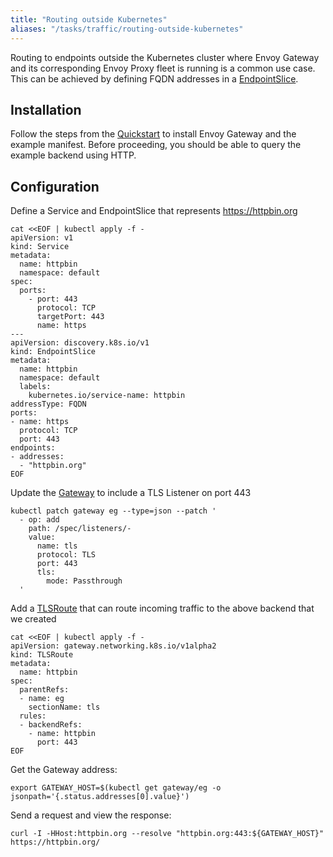 ```yaml
---
title: "Routing outside Kubernetes"
aliases: "/tasks/traffic/routing-outside-kubernetes"
---
```


Routing to endpoints outside the Kubernetes cluster where Envoy Gateway and its corresponding Envoy Proxy fleet is
running is a common use case. This can be achieved by defining FQDN addresses in a [EndpointSlice][].

## Installation

Follow the steps from the [Quickstart](../quickstart) to install Envoy Gateway and the example manifest.
Before proceeding, you should be able to query the example backend using HTTP.

## Configuration

Define a Service and EndpointSlice that represents https://httpbin.org

```shell
cat <<EOF | kubectl apply -f -
apiVersion: v1
kind: Service
metadata:
  name: httpbin
  namespace: default
spec:
  ports:
    - port: 443
      protocol: TCP
      targetPort: 443
      name: https
---
apiVersion: discovery.k8s.io/v1
kind: EndpointSlice
metadata:
  name: httpbin
  namespace: default
  labels:
    kubernetes.io/service-name: httpbin 
addressType: FQDN
ports:
- name: https
  protocol: TCP
  port: 443
endpoints:
- addresses:
  - "httpbin.org"
EOF
```

Update the [Gateway][] to include a TLS Listener on port 443

```shell
kubectl patch gateway eg --type=json --patch '
  - op: add
    path: /spec/listeners/-
    value:
      name: tls
      protocol: TLS
      port: 443
      tls:
        mode: Passthrough
  '
```

Add a [TLSRoute][] that can route incoming traffic to the above backend that we created

```shell
cat <<EOF | kubectl apply -f -
apiVersion: gateway.networking.k8s.io/v1alpha2
kind: TLSRoute
metadata:
  name: httpbin 
spec:
  parentRefs:
  - name: eg 
    sectionName: tls
  rules:
  - backendRefs:
    - name: httpbin
      port: 443
EOF
```    

Get the Gateway address:

```shell
export GATEWAY_HOST=$(kubectl get gateway/eg -o jsonpath='{.status.addresses[0].value}')
```

Send a request and view the response:

```shell
curl -I -HHost:httpbin.org --resolve "httpbin.org:443:${GATEWAY_HOST}" https://httpbin.org/
```

[EndpointSlice]: https://kubernetes.io/docs/concepts/services-networking/endpoint-slices/
[Gateway]: https://gateway-api.sigs.k8s.io/api-types/gateway/
[TLSRoute]: https://gateway-api.sigs.k8s.io/reference/spec/#gateway.networking.k8s.io/v1alpha2.TLSRoute
